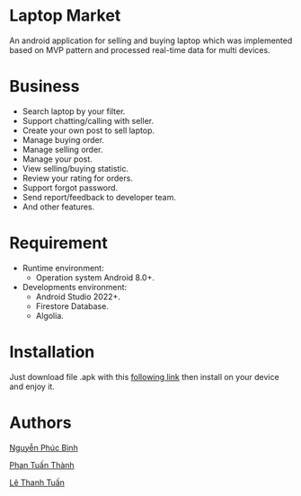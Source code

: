 # Laptop Market

An android application for selling and buying laptop which was implemented based on MVP pattern and processed real-time data for multi devices.

# Business

- Search laptop by your filter.
- Support chatting/calling with seller.
- Create your own post to sell laptop.
- Manage buying order.
- Manage selling order.
- Manage your post.
- View selling/buying statistic.
- Review your rating for orders.
- Support forgot password.
- Send report/feedback to developer team.
- And other features.

# Requirement
- Runtime environment:
    - Operation system Android 8.0+.
- Developments environment:
    - Android Studio 2022+.
    - Firestore Database.
    - Algolia.

# Installation

Just download file .apk with this [following link](...) then install on your device and enjoy it. 

# Authors

[Nguyễn Phúc Bình](https://github.com/leesoonduck3009)

[Phan Tuấn Thành](https://github.com/thanhpt1110)

[Lê Thanh Tuấn](https://github.com/thtuanlegithub)
